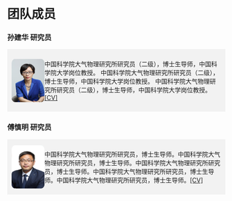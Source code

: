 # 团队成员

### 孙建华 研究员

<div style="display: flex; align-items: center; background-color: #f2f2f2; padding: 10px;">
  <img src="images/sunjianhua.jpg" alt="fsm" width="100" height="100" style="border-radius: 10%;" style="margin-right: 10px;">
  <p>中国科学院大气物理研究所研究员（二级），博士生导师，中国科学院大学岗位教授。 中国科学院大气物理研究所研究员（二级），博士生导师，中国科学院大学岗位教授。 中国科学院大气物理研究所研究员（二级），博士生导师，中国科学院大学岗位教授。<a href="/pdf/cv_sunjianhua.pdf">[CV]</a></p>
</div>

### 傅慎明 研究员

<div style="display: flex; align-items: center; background-color: #f2f2f2; padding: 10px;">
  <img src="images/fushenming.jpg" alt="fsm" width="100" height="100" style="border-radius: 10%;" style="margin-right: 10px;">
  <p>中国科学院大气物理研究所研究员，博士生导师。中国科学院大气物理研究所研究员，博士生导师。中国科学院大气物理研究所研究员，博士生导师。中国科学院大气物理研究所研究员，博士生导师。中国科学院大气物理研究所研究员，博士生导师。<a href="/pdf/cv_sunjianhua.pdf">[CV]</a></p>
</div>
